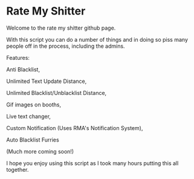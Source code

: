 # Rate My Shitter

Welcome to the rate my shitter github page.

With this script you can do a number of things and in doing so piss many people off in the process, including the admins.

Features:

Anti Blacklist, 

Unlimited Text Update Distance, 

Unlimited Blacklist/Unblacklist Distance, 

Gif images on booths, 

Live text changer, 

Custom Notification (Uses RMA's Notification System), 

Auto Blacklist Furries

(Much more coming soon!)

I hope you enjoy using this script as I took many hours putting this all together.
